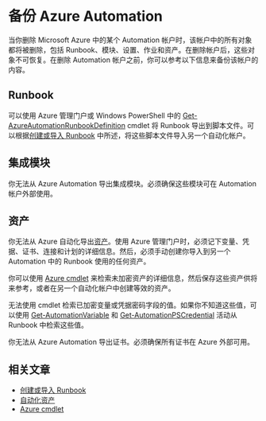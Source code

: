 <properties 
   pageTitle="备份 Azure Automation"
   description="介绍如何备份 Automation 帐户的内容，以便在删除 Automation 帐户后可以保留这些内容。"
   services="automation"
   documentationCenter=""
   authors="bwren"
   manager="stevenka"
   editor="tysonn" />
<tags 
   ms.service="automation"
   ms.date="07/22/2015"
   wacn.date="" />

# 备份 Azure Automation

当你删除 Microsoft Azure 中的某个 Automation 帐户时，该帐户中的所有对象都将被删除，包括 Runbook、模块、设置、作业和资产。在删除帐户后，这些对象不可恢复。在删除 Automation 帐户之前，你可以参考以下信息来备份该帐户的内容。

## Runbook

可以使用 Azure 管理门户或 Windows PowerShell 中的 [Get-AzureAutomationRunbookDefinition](https://msdn.microsoft.com/zh-CN/library/dn690269.aspx) cmdlet 将 Runbook 导出到脚本文件。可以根据[创建或导入 Runbook](https://msdn.microsoft.com/zh-CN/library/dn643637.aspx) 中所述，将这些脚本文件导入另一个自动化帐户。


## 集成模块

你无法从 Azure Automation 导出集成模块。必须确保这些模块可在 Automation 帐户外部使用。

## 资产

你无法从 Azure 自动化导出[资产](https://msdn.microsoft.com/zh-CN/library/dn939988.aspx)。使用 Azure 管理门户时，必须记下变量、凭据、证书、连接和计划的详细信息。然后，必须手动创建你导入到另一个 Automation 中的 Runbook 使用的任何资产。

你可以使用 [Azure cmdlet](https://msdn.microsoft.com/zh-CN/library/dn690262.aspx) 来检索未加密资产的详细信息，然后保存这些资产供将来参考，或者在另一个自动化帐户中创建等效的资产。

无法使用 cmdlet 检索已加密变量或凭据密码字段的值。如果你不知道这些值，可以使用 [Get-AutomationVariable](https://msdn.microsoft.com/zh-CN/library/dn940012.aspx) 和 [Get-AutomationPSCredential](https://msdn.microsoft.com/zh-CN/library/dn940015.aspx) 活动从 Runbook 中检索这些值。

你无法从 Azure Automation 导出证书。必须确保所有证书在 Azure 外部可用。

## 相关文章

- [创建或导入 Runbook](https://msdn.microsoft.com/zh-CN/library/dn643637.aspx)
- [自动化资产](https://msdn.microsoft.com/zh-CN/library/dn939988.aspx)
- [Azure cmdlet](https://msdn.microsoft.com/zh-CN/library/dn690262.aspx)

<!---HONumber=69-->